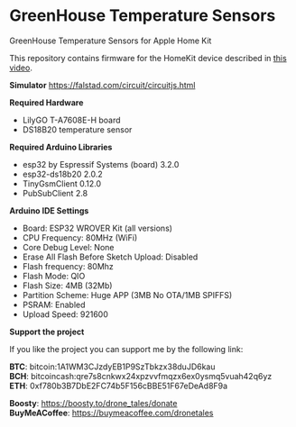 # GreenHouse Temperature Sensors
 GreenHouse Temperature Sensors for Apple Home Kit

 This repository contains firmware for the HomeKit device described in [this video](https://youtu.be/).

 **Simulator**
 https://falstad.com/circuit/circuitjs.html

 **Required Hardware**
 - LilyGO T-A7608E-H board
 - DS18B20 temperature sensor
 
 **Required Arduino Libraries**
 - esp32 by Espressif Systems (board) 3.2.0
 - esp32-ds18b20 2.0.2
 - TinyGsmClient 0.12.0
 - PubSubClient 2.8
 
 **Arduino IDE Settings**
 - Board: ESP32 WROVER Kit (all versions)
 - CPU Frequency: 80MHz (WiFi)
 - Core Debug Level: None
 - Erase All Flash Before Sketch Upload: Disabled
 - Flash frequency: 80Mhz
 - Flash Mode: QIO
 - Flash Size: 4MB (32Mb)
 - Partition Scheme: Huge APP (3MB No OTA/1MB SPIFFS)
 - PSRAM: Enabled
 - Upload Speed: 921600


 **Support the project**
 
 If you like the project you can support me by the following link:  
 
 **BTC**: bitcoin:1A1WM3CJzdyEB1P9SzTbkzx38duJD6kau  
 **BCH**: bitcoincash:qre7s8cnkwx24xpzvvfmqzx6ex0ysmq5vuah42q6yz  
 **ETH**: 0xf780b3B7DbE2FC74b5F156cBBE51F67eDeAd8F9a  
 
 **Boosty**: https://boosty.to/drone_tales/donate  
 **BuyMeACoffee**: https://buymeacoffee.com/dronetales  
